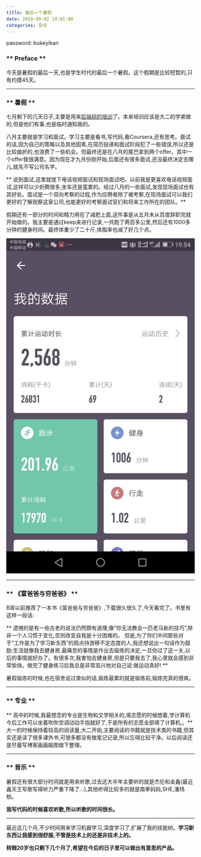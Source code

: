 ```yaml
---
title: 最后一个暑假
date: 2018-09-02 19:01:00
categories: 杂文
---
```


password: bukeyikan

### ** Preface **

今天是暑假的最后一天,也是学生时代的最后一个暑假。这个假期是比较短暂的,只有约摸45天。
**************************
### ** 暑假 **

七月剩下的几天日子,主要是用来[后端组的培训](https://github.com/cumtflyingstudio/BE-Summer-Camp-2018)了。本来培训应该是大二的学弟做的,但是他们有事,也是临时通知我的。

八月主要就是学习和面试。学习主要是看书,写代码,看Coursera,还有思考。面试的话,因为自己的策略以及其他因素,在简历投递和面试阶段犯了一些错误,所以还是比较曲折的,也浪费了一些机会。但最终还是在八月的尾巴拿到两个offer。其中一个offer我很满意。因为现在才九月份刚开始,后面还有很多面试,还没最终决定去哪儿,就先不写公司名字。

** 说到面试,这里就提下电话视频面试和现场面试吧。以前我是更喜欢电话视频面试,这样可以少折腾很多,坐车还是蛮累的。经过八月的一些面试,发现现场面试也有其好处。<span class="under0">面试是一个双向考察的过程,作为应聘者除了被考察,在现场面试可以我们更好的了解观察这家公司,也能更好的考察面试官们和将来工作所在的团队。</span>**

假期还有一部分的时间和精力用在了减肥上面,这件事是从五月末从百度辞职完就开始做的。我主要是通过keep来进行记录,一共跑了两百多公里,然后还有1000多分钟的健身时间。最终体重少了二十斤,体脂率也减了好几个点。

![1.png](/img/杂文/The-last-summer-vocation/1.jpeg)

**************************
### ** 《富爸爸与穷爸爸》 **

B哥以前推荐了一本书《富爸爸与穷爸爸》,下载很久很久了,今天看完了。书里有这样一段话:

** 遗憾的是有一些古老的说法仍然颇有道理,像“你无法教会一匹老马新的技巧”,除非一个人习惯于变化,否则改变自我是十分困难的。
但是,为了你们中间那些对于“工作是为了学习新东西”的观点持游移不定态度的人,我还想说出一句话作为鼓励:<span class="under0">生活就像我去健身房,最痛苦的事情是作出去锻炼的决定,一旦你过了这一关,以后的事情就好办了。有很多次,我害怕去健身房,但是只要我去了,我心里就会感到非常愉快。做完了健身练习后我总是非常高兴地对自己说:做运动真好!</span> **

暑假锻炼的时候,也在宿舍说过类似的话,锻炼最累的就是锻炼前,锻炼完真的很爽。

**************************
### ** 专业 **

** 高中的时候,我最想念的专业是生物和文学相关的,填志愿的时候想着,学计算机今后工作可以坐着吹吹空调动动手指就好了,于是所有的志愿全部填了计算机,。**大一的时候保持着较高的阅读量,大二开始,主要阅读的书籍就是技术类的书籍,但其实还是读了很多课外书,可很多都没有做笔记记录,所以忘得比较干净。以后阅读还是尽量写博客画画脑图做下整理。

**************************
### ** 音乐 **

暑假还有很大部分时间就是用来听歌,过去这大半年主要听的就是杰伦和金鑫(最近鑫天王写歌写得听力严重下降了...),其他听得比较多的就是南拳妈妈,SHE,潘玮柏。

**<span class="under0">我写代码的时候喜欢听歌,所以听歌的时间很长。</span>**

**************************

最近这几个月,不少时间用来学习机器学习,深度学习了,扩展了我的技能树。**学习新东西让我感到很舒服,不管是技术上的还是非技术上的。**

**<span class="under0"> 转眼20岁也只剩下几个月了,希望在今后的日子里可以做出有意思的产品。</span>**